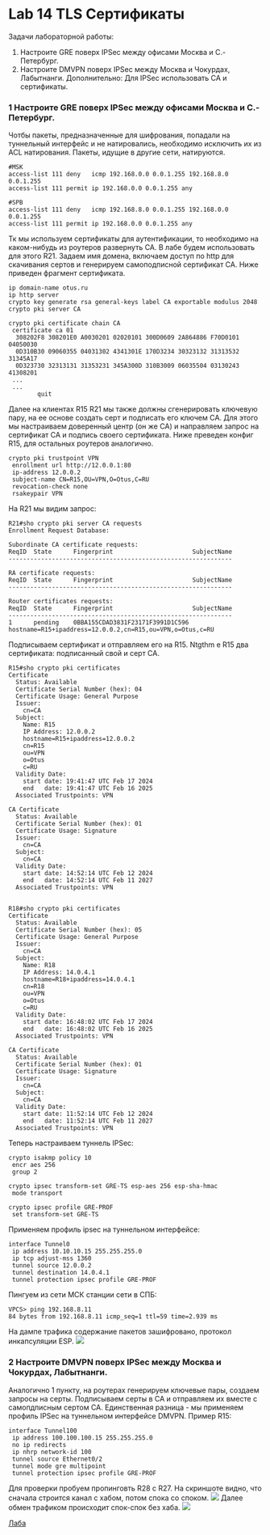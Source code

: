 # Lab 14 TLS Сертификаты


Задачи лабораторной работы:  

1. Настроите GRE поверх IPSec между офисами Москва и С.-Петербург.
2. Настроите DMVPN поверх IPSec между Москва и Чокурдах, Лабытнанги.
Дополнительно: Для IPSec использовать CA и сертификаты.

### 1 Настроите GRE поверх IPSec между офисами Москва и С.-Петербург.

Чотбы пакеты, предназначенные для шифрования, попадали на туннельный интерфейс и не натировались, необходимо исключить их из ACL натирования. Пакеты, идущие в другие сети, натируются.
```
#MSK
access-list 111 deny   icmp 192.168.0.0 0.0.1.255 192.168.8.0 0.0.1.255
access-list 111 permit ip 192.168.0.0 0.0.1.255 any

#SPB
access-list 111 deny   icmp 192.168.8.0 0.0.1.255 192.168.0.0 0.0.1.255
access-list 111 permit ip 192.168.0.0 0.0.1.255 any
```
Тк мы используем сертификаты для аутентификации, то необходимо на каком-нибудь из роутеров развернуть СА.
В лабе будем использовать для этого R21.
Задаем имя домена, включаем доступ по http для скачивания сертов и генерируем самоподписной сертификат СА.
Ниже приведен фрагмент сертификата.
```
ip domain-name otus.ru
ip http server
crypto key generate rsa general-keys label CA exportable modulus 2048
crypto pki server CA

crypto pki certificate chain CA
 certificate ca 01
  308202F8 308201E0 A0030201 02020101 300D0609 2A864886 F70D0101 04050030
  0D310B30 09060355 04031302 4341301E 170D3234 30323132 31313532 31345A17
  0D323730 32313131 31353231 345A300D 310B3009 06035504 03130243 41308201
 ...
 ...
        quit

```

Далее на клиентах R15 R21 мы также должны сгенерировать ключевую пару, на ее основе создать серт и подписать его ключем СА. 
Для этого мы настраиваем доверенный центр (он же СА) и направляем запрос на сертификат СА и подпись своего сертификата. Ниже преведен конфиг R15, для остальных роутеров аналогично.
```
crypto pki trustpoint VPN
 enrollment url http://12.0.0.1:80
 ip-address 12.0.0.2
 subject-name CN=R15,OU=VPN,O=Otus,C=RU
 revocation-check none
 rsakeypair VPN
```
На R21 мы видим запрос:
```
R21#sho crypto pki server CA requests
Enrollment Request Database:

Subordinate CA certificate requests:
ReqID  State      Fingerprint                      SubjectName
--------------------------------------------------------------

RA certificate requests:
ReqID  State      Fingerprint                      SubjectName
--------------------------------------------------------------

Router certificates requests:
ReqID  State      Fingerprint                      SubjectName
--------------------------------------------------------------
1      pending    0BBA155CDAD3831F23171F3991D1C596 hostname=R15+ipaddress=12.0.0.2,cn=R15,ou=VPN,o=Otus,c=RU
```
Подписываем сертификат и отправляем его на R15. Ntgthm e R15 два сертификата: подписанный свой и серт СА.
```
R15#sho crypto pki certificates
Certificate
  Status: Available
  Certificate Serial Number (hex): 04
  Certificate Usage: General Purpose
  Issuer:
    cn=CA
  Subject:
    Name: R15
    IP Address: 12.0.0.2
    hostname=R15+ipaddress=12.0.0.2
    cn=R15
    ou=VPN
    o=Otus
    c=RU
  Validity Date:
    start date: 19:41:47 UTC Feb 17 2024
    end   date: 19:41:47 UTC Feb 16 2025
  Associated Trustpoints: VPN

CA Certificate
  Status: Available
  Certificate Serial Number (hex): 01
  Certificate Usage: Signature
  Issuer:
    cn=CA
  Subject:
    cn=CA
  Validity Date:
    start date: 14:52:14 UTC Feb 12 2024
    end   date: 14:52:14 UTC Feb 11 2027
  Associated Trustpoints: VPN


R18#sho crypto pki certificates
Certificate
  Status: Available
  Certificate Serial Number (hex): 05
  Certificate Usage: General Purpose
  Issuer:
    cn=CA
  Subject:
    Name: R18
    IP Address: 14.0.4.1
    hostname=R18+ipaddress=14.0.4.1
    cn=R18
    ou=VPN
    o=Otus
    c=RU
  Validity Date:
    start date: 16:48:02 UTC Feb 17 2024
    end   date: 16:48:02 UTC Feb 16 2025
  Associated Trustpoints: VPN

CA Certificate
  Status: Available
  Certificate Serial Number (hex): 01
  Certificate Usage: Signature
  Issuer:
    cn=CA
  Subject:
    cn=CA
  Validity Date:
    start date: 11:52:14 UTC Feb 12 2024
    end   date: 11:52:14 UTC Feb 11 2027
  Associated Trustpoints: VPN
```
Теперь настраиваем туннель IPSec:
```
crypto isakmp policy 10
 encr aes 256
 group 2

crypto ipsec transform-set GRE-TS esp-aes 256 esp-sha-hmac
 mode transport

crypto ipsec profile GRE-PROF
 set transform-set GRE-TS
```
Применяем профиль ipsec на туннельном интерфейсе:
```
interface Tunnel0
 ip address 10.10.10.15 255.255.255.0
 ip tcp adjust-mss 1360
 tunnel source 12.0.0.2
 tunnel destination 14.0.4.1
 tunnel protection ipsec profile GRE-PROF
```
Пингуем из сети МСК станции сети в СПБ:
```
VPCS> ping 192.168.8.11
84 bytes from 192.168.8.11 icmp_seq=1 ttl=59 time=2.939 ms
```
На дампе трафика содержание пакетов зашифровано, протокол инкапсуляции ESP.
<image src="1.png">

### 2 Настроите DMVPN поверх IPSec между Москва и Чокурдах, Лабытнанги.

Аналогично 1 пункту, на роутерах генерируем ключевые пары, создаем запросы на серты.
Подписываем серты в СА и отправляем их вместе с самопдписным сертом СА.
Единственная разница - мы применяем профиль IPSec на туннельном интерфейсе DMVPN.
Пример R15:
```
interface Tunnel100
 ip address 100.100.100.15 255.255.255.0
 no ip redirects
 ip nhrp network-id 100
 tunnel source Ethernet0/2
 tunnel mode gre multipoint
 tunnel protection ipsec profile GRE-PROF
```
Для проверки пробуем пропинговть R28 с R27.
На скриншоте видно, что сначала строится канал с хабом, потом спока со споком.
<image src="2.png">
Далее обмен трафиком происходит спок-спок без хаба.
<image src="3.png">

[Лаба](./lab14.zip)
